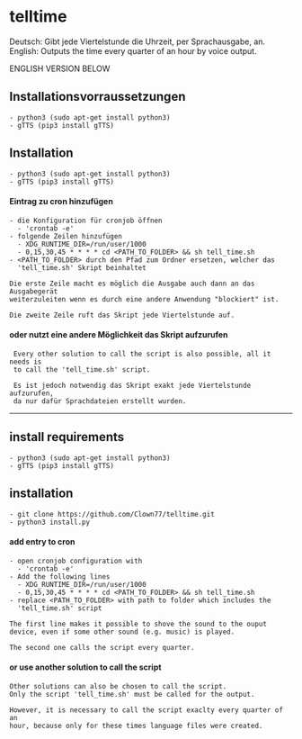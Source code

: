 # telltime
Deutsch: Gibt jede Viertelstunde die Uhrzeit, per Sprachausgabe, an.
English: Outputs the time every quarter of an hour by voice output.


ENGLISH VERSION BELOW


## Installationsvorraussetzungen
   
    - python3 (sudo apt-get install python3)
    - gTTS (pip3 install gTTS)

## Installation

    - python3 (sudo apt-get install python3)
    - gTTS (pip3 install gTTS)

#### Eintrag zu cron hinzufügen
	 
	- die Konfiguration für cronjob öffnen
	  - 'crontab -e'
	- folgende Zeilen hinzufügen
	  - XDG_RUNTIME_DIR=/run/user/1000
   	  - 0,15,30,45 * * * * cd <PATH_TO_FOLDER> && sh tell_time.sh
	- <PATH_TO_FOLDER> durch den Pfad zum Ordner ersetzen, welcher das
	  'tell_time.sh' Skript beinhaltet

	Die erste Zeile macht es möglich die Ausgabe auch dann an das Ausgabegerät
	weiterzuleiten wenn es durch eine andere Anwendung "blockiert" ist.

	Die zweite Zeile ruft das Skript jede Viertelstunde auf.

#### oder nutzt eine andere Möglichkeit das Skript aufzurufen

	 Every other solution to call the script is also possible, all it needs is
	 to call the 'tell_time.sh' script.

	 Es ist jedoch notwendig das Skript exakt jede Viertelstunde aufzurufen,
	 da nur dafür Sprachdateien erstellt wurden.

-------------------------------------

## install requirements
   
    - python3 (sudo apt-get install python3)
    - gTTS (pip3 install gTTS)

## installation

    - git clone https://github.com/Clown77/telltime.git
    - python3 install.py

#### add entry to cron

    - open cronjob configuration with	
   	  - 'crontab -e'
    - Add the following lines
   	  - XDG_RUNTIME_DIR=/run/user/1000
   	  - 0,15,30,45 * * * * cd <PATH_TO_FOLDER> && sh tell_time.sh
	- replace <PATH_TO_FOLDER> with path to folder which includes the
   	  'tell_time.sh' script

    The first line makes it possible to shove the sound to the ouput
    device, even if some other sound (e.g. music) is played.

    The second one calls the script every quarter.

#### or use another solution to call the script

	Other solutions can also be chosen to call the script.
	Only the script 'tell_time.sh' must be called for the output.

	However, it is necessary to call the script exaclty every quarter of an
	hour, because only for these times language files were created.
